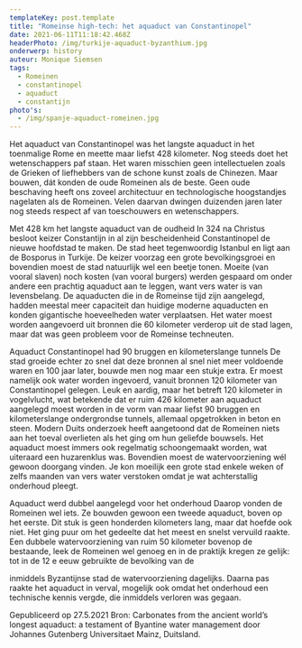 ```yaml
---
templateKey: post.template
title: "Romeinse high-tech: het aquaduct van Constantinopel"
date: 2021-06-11T11:18:42.468Z
headerPhoto: /img/turkije-aquaduct-byzanthium.jpg
onderwerp: history
auteur: Monique Siemsen
tags:
  - Romeinen
  - constantinopel
  - aquaduct
  - constantijn
photo's:
  - /img/spanje-aquaduct-romeinen.jpg
---
```

Het aquaduct van Constantinopel was het langste aquaduct in het toenmalige Rome en
meette maar liefst 428 kilometer. Nog steeds doet het wetenschappers paf staan.
Het waren misschien geen intellectuelen zoals de Grieken of liefhebbers van de schone
kunst zoals de Chinezen. Maar bouwen, dát konden de oude Romeinen als de beste.
Geen oude beschaving heeft ons zoveel architectuur en technologische hoogstandjes
nagelaten als de Romeinen. Velen daarvan dwingen duizenden jaren later nog steeds
respect af van toeschouwers en wetenschappers.

Met 428 km het langste aquaduct van de oudheid
In 324 na Christus besloot keizer Constantijn in al zijn bescheidenheid Constantinopel de
nieuwe hoofdstad te maken. De stad heet tegenwoordig Istanbul en ligt aan de Bosporus
in Turkije. De keizer voorzag een grote bevolkingsgroei en bovendien moest de stad
natuurlijk wel een beetje tonen. Moeite (van vooral slaven) noch kosten (van vooral
burgers) werden gespaard om onder andere een prachtig aquaduct aan te leggen, want
vers water is van levensbelang.
De aquaducten die in de Romeinse tijd zijn aangelegd, hadden meestal meer capaciteit
dan huidige moderne aquaducten en konden gigantische hoeveelheden water
verplaatsen. Het water moest worden aangevoerd uit bronnen die 60 kilometer verderop
uit de stad lagen, maar dat was geen probleem voor de Romeinse techneuten.

Aquaduct Constantinopel had 90 bruggen en kilometerslange tunnels
De stad groeide echter zo snel dat deze bronnen al snel niet meer voldoende waren en
100 jaar later, bouwde men nog maar een stukje extra. Er moest namelijk ook water
worden ingevoerd, vanuit bronnen 120 kilometer van Constantinopel gelegen. Leuk en
aardig, maar het betreft 120 kilometer in vogelvlucht, wat betekende dat er ruim 426
kilometer aan aquaduct aangelegd moest worden in de vorm van maar liefst 90 bruggen
en kilometerslange ondergrondse tunnels, allemaal opgetrokken in beton en steen.
Modern Duits onderzoek heeft aangetoond dat de Romeinen niets aan het toeval
overlieten als het ging om hun geliefde bouwsels. Het aquaduct moest immers ook
regelmatig schoongemaakt worden, wat uiteraard een huzarenklus was. Bovendien moest
de watervoorziening wél gewoon doorgang vinden. Je kon moeilijk een grote stad enkele
weken of zelfs maanden van vers water verstoken omdat je wat achterstallig onderhoud
pleegt.

Aquaduct werd dubbel aangelegd voor het onderhoud
Daarop vonden de Romeinen wel iets. Ze bouwden gewoon een tweede aquaduct, boven
op het eerste. Dit stuk is geen honderden kilometers lang, maar dat hoefde ook niet. Het
ging puur om het gedeelte dat het meest en snelst vervuild raakte. Een dubbele
watervoorziening van ruim 50 kilometer bovenop de bestaande, leek de Romeinen wel
genoeg en in de praktijk kregen ze gelijk: tot in de 12 e eeuw gebruikte de bevolking van de

inmiddels Byzantijnse stad de watervoorziening dagelijks. Daarna pas raakte het aquaduct
in verval, mogelijk ook omdat het onderhoud een technische kennis vergde, die inmiddels
verloren was gegaan.

Gepubliceerd op 27.5.2021
Bron: Carbonates from the ancient world’s longest aquaduct: a testament of Byantine water
management door Johannes Gutenberg Universitaet Mainz, Duitsland.